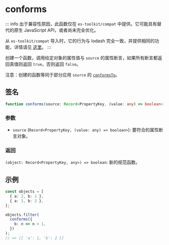 # conforms

::: info
出于兼容性原因，此函数仅在 `es-toolkit/compat` 中提供。它可能具有替代的原生 JavaScript API，或者尚未完全优化。

从 `es-toolkit/compat` 导入时，它的行为与 lodash 完全一致，并提供相同的功能，详情请见 [这里](../../../compatibility.md)。
:::

创建一个函数，调用给定对象的属性值与 `source` 的属性断言，如果所有断言都返回真值则返回 `true`，否则返回 `false`。

注意：创建的函数等同于部分应用 `source` 的 [`conformsTo`](./conformsTo.md)。

## 签名

```typescript
function conforms(source: Record<PropertyKey, (value: any) => boolean>): (object: Record<PropertyKey, any>) => boolean;
```

### 参数

- `source` (`Record<PropertyKey, (value: any) => boolean>`): 要符合的属性断言对象。

### 返回

`(object: Record<PropertyKey, any>) => boolean`: 新的规范函数。

## 示例

```typescript
const objects = [
  { a: 2, b: 1 },
  { a: 1, b: 2 },
];

objects.filter(
  conforms({
    b: n => n > 1,
  })
);
// => [{ 'a': 1, 'b': 2 }]
```
